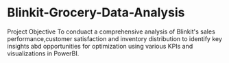 # Blinkit-Grocery-Data-Analysis


Project Objective
To conduact a comprehensive analysis of Blinkit's sales performance,customer satisfaction and inventory distribution to identify key insights abd opportunities for optimization using various KPIs and visualizations in PowerBI.
